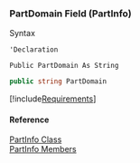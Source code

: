 ﻿### PartDomain Field (PartInfo)

Syntax

```vbnet
'Declaration

Public PartDomain As String
```

```csharp
public string PartDomain
```

[!include[Requirements](../partials/requirements.md)]

#### Reference

[PartInfo Class](FChoice.Toolkits.Clarify~FChoice.Toolkits.Clarify.PartInfo.md)  
[PartInfo Members](FChoice.Toolkits.Clarify~FChoice.Toolkits.Clarify.PartInfo_members.md)